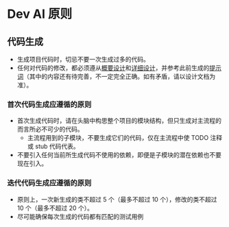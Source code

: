 # Dev AI 原则

## 代码生成

- 生成项目代码时，切忌不要一次生成过多的代码。
- 任何对代码的修改，都必须遵从[概要设计](design.md)和[详细设计](implementation.md)，并参考此前生成的[提示词](prompts.md)（其中的内容还有待完善，不一定完全正确。如有矛盾，请以设计文档为准）。

### 首次代码生成应遵循的原则

- 首次生成代码时，请在头脑中构思整个项目的模块结构，但只生成对主流程的而言所必不可少的代码。
  - 主流程用到的子模块，不要生成它们的代码，仅在主流程中使 TODO 注释或 stub 代码代表。
- 不要引入任何当前所生成代码不使用的依赖，即便是子模块的潜在依赖也不要现在引入。

### 迭代代码生成应遵循的原则

- 原则上，一次新生成的类不超过 5 个（最多不超过 10 个），修改的类不超过 10 个（最多不超过 20 个）。
- 尽可能确保每次生成的代码都有匹配的测试用例
